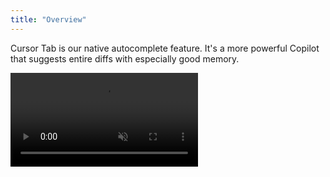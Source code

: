 ```yaml
---
title: "Overview"
---
```


Cursor Tab is our native autocomplete feature. It's a more powerful Copilot that suggests entire diffs with especially good memory.

<Frame>
  <video src="/images/cpp/cpp-full-video.mp4" autoPlay loop muted playsInline />
</Frame>

Powered by a custom model, Cursor Tab can:

* Suggest edits around your cursor, not just insertions of additional code.
* Modify multiple lines at once.
* Make suggestions based on your recent changes and linter errors.

Free users receive 2000 suggestions at no cost. Pro and Business plans receive unlimited suggestions.

### UI

When Cursor is only adding additional text, completions will appear as grey text. If a suggestion modifies existing code,
it will appear as a diff popup to the right of your current line.

<Frame className="flex items-stretch justify-center">
  <img src="/images/cpp/ghost-text-example.png" className="h-full object-cover"/>
  <img src="/images/cpp/preview-box-example.png" className="h-full object-cover"/>
</Frame>

You can accept a suggestion by pressing `Tab`, or reject it by pressing `Esc`. To partially accept a suggestion word-by-word, press `Ctrl/⌘ →`. 
To reject a suggestion, just keep typing, or use `Escape` to cancel/hide the suggestion.

Every keystroke or cursor movement, Cursor will attempt to make a suggestion based on your recent changes. However, Cursor will not always show a suggestion; sometimes the model has predicted that there's no change to be made.

Cursor can make changes from one line above to two lines below your current line.

### Toggling

To turn the feature on or off, hover over "Cursor Tab" icon on the status bar in the bottom right of the application.